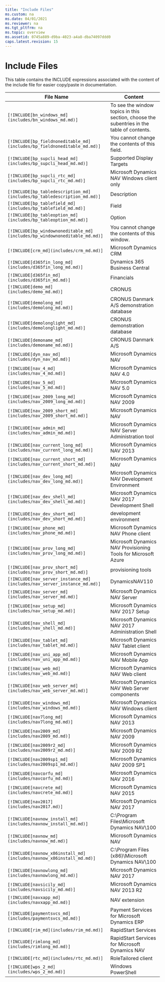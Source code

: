 ```yaml
---
title: "Include Files"
ms.custom: na
ms.date: 04/01/2021
ms.reviewer: na
ms.tgt_pltfrm: na
ms.topic: overview
ms.assetid: 0745a889-d9ba-4023-a4a8-dba74097ddd0
caps.latest.revision: 15
---
```


# Include Files

This table contains the INCLUDE expressions associated with the content of the include file for easier copy/paste in documentation.

|File Name   |Content  |
|------------|---------|
|`[!INCLUDE[bn_windows_md](includes/bn_windows_md.md)]`|To see the window topics in this section, choose the subentries in the table of contents.|
|`[!INCLUDE[bp_fieldnoneditable_md](includes/bp_fieldnoneditable_md.md)]`|You cannot change the contents of this field.|
|`[!INCLUDE[bp_supcli_head_md](includes/bp_supcli_head_md.md)]`|Supported Display Targets|
|`[!INCLUDE[bp_supcli_rtc_md](includes/bp_supcli_rtc_md.md)]`|Microsoft Dynamics NAV Windows client only|
|`[!INCLUDE[bp_tabledescription_md](includes/bp_tabledescription_md.md)]`|Description| 
|`[!INCLUDE[bp_tablefield_md](includes/bp_tablefield_md.md)]`|Field|
|`[!INCLUDE[bp_tableoption_md](includes/bp_tableoption_md.md)]`|Option|
|`[!INCLUDE[bp_windownoneditable_md](includes/bp_windownoneditable_md.md)]`|You cannot change the contents of this window.|
|`[!INCLUDE[crm_md](includes/crm_md.md)]`|Microsoft Dynamics CRM|
|`[!INCLUDE[d365fin_long_md](includes/d365fin_long_md.md)]`|Dynamics 365 Business Central|
|`[!INCLUDE[d365fin_md](includes/d365fin_md.md)]`|Financials|
|`[!INCLUDE[demo_md](includes/demo_md.md)]`|CRONUS|
|`[!INCLUDE[demolong_md](includes/demolong_md.md)]`|CRONUS Danmark A/S demonstration database|
|`[!INCLUDE[demolonglight_md](includes/demolonglight_md.md)]`|CRONUS demonstration database|
|`[!INCLUDE[demoname_md](includes/demoname_md.md)]`|CRONUS Danmark A/S|
|`[!INCLUDE[dyn_nav_md](includes/dyn_nav_md.md)]`|Microsoft Dynamics NAV|
|`[!INCLUDE[nav_4_md](includes/nav_4_md.md)]`|Microsoft Dynamics NAV 4.0|
|`[!INCLUDE[nav_5_md](includes/nav_5_md.md)]`|Microsoft Dynamics NAV 5.0|
|`[!INCLUDE[nav_2009_long_md](includes/nav_2009_long_md.md)]`|Microsoft Dynamics NAV 2009|
|`[!INCLUDE[nav_2009_short_md](includes/nav_2009_short_md.md)]`|Microsoft Dynamics NAV|
|`[!INCLUDE[nav_admin_md](includes/nav_admin_md.md)]`|Microsoft Dynamics NAV Server Administration tool|
|`[!INCLUDE[nav_current_long_md](includes/nav_current_long_md.md)]`|Microsoft Dynamics NAV 2013|
|`[!INCLUDE[nav_current_short_md](includes/nav_current_short_md.md)]`|Microsoft Dynamics NAV|
|`[!INCLUDE[nav_dev_long_md](includes/nav_dev_long_md.md)]`|Microsoft Dynamics NAV Development Environment|
|`[!INCLUDE[nav_dev_shell_md](includes/nav_dev_shell_md.md)]`|Microsoft Dynamics NAV 2017 Development Shell|
|`[!INCLUDE[nav_dev_short_md](includes/nav_dev_short_md.md)]`|development environment|
|`[!INCLUDE[nav_phone_md](includes/nav_phone_md.md)]`|Microsoft Dynamics NAV Phone client|
|`[!INCLUDE[nav_prov_long_md](includes/nav_prov_long_md.md)]`|Microsoft Dynamics NAV Provisioning Tools for Microsoft Azure|
|`[!INCLUDE[nav_prov_short_md](includes/nav_prov_short_md.md)]`|provisioning tools|
|`[!INCLUDE[nav_server_instance_md](includes/nav_server_instance_md.md)]`|DynamicsNAV110|
|`[!INCLUDE[nav_server_md](includes/nav_server_md.md)]`|Microsoft Dynamics NAV Server|
|`[!INCLUDE[nav_setup_md](includes/nav_setup_md.md)]`|Microsoft Dynamics NAV 2017 Setup|
|`[!INCLUDE[nav_shell_md](includes/nav_shell_md.md)]`|Microsoft Dynamics NAV 2017 Administration Shell|
|`[!INCLUDE[nav_tablet_md](includes/nav_tablet_md.md)]`|Microsoft Dynamics NAV Tablet client|
|`[!INCLUDE[nav_uni_app_md](includes/nav_uni_app_md.md)]`|Microsoft Dynamics NAV Mobile App|
|`[!INCLUDE[nav_web_md](includes/nav_web_md.md)]`|Microsoft Dynamics NAV Web client|
|`[!INCLUDE[nav_web_server_md](includes/nav_web_server_md.md)]`|Microsoft Dynamics NAV Web Server components|
|`[!INCLUDE[nav_windows_md](includes/nav_windows_md.md)]`|Microsoft Dynamics NAV Windows client|
|`[!INCLUDE[nav7long_md](includes/nav7long_md.md)]`|Microsoft Dynamics NAV 2013|
|`[!INCLUDE[nav2009_md](includes/nav2009_md.md)]`|Microsoft Dynamics NAV 2009|
|`[!INCLUDE[nav2009r2_md](includes/nav2009r2_md.md)]`|Microsoft Dynamics NAV 2009 R2|
|`[!INCLUDE[nav2009sp1_md](includes/nav2009sp1_md.md)]`|Microsoft Dynamics NAV 2009 SP1|
|`[!INCLUDE[navcorfu_md](includes/navcorfu_md.md)]`|Microsoft Dynamics NAV 2016|
|`[!INCLUDE[navcrete_md](includes/navcrete_md.md)]`|Microsoft Dynamics NAV 2015|
|`[!INCLUDE[nav2017](includes/nav2017.md)]`|Microsoft Dynamics NAV 2017|
|`[!INCLUDE[navnow_install_md](includes/navnow_install_md.md)]`|C:\\Program Files\\Microsoft Dynamics NAV\\100|
|`[!INCLUDE[navnow_md](includes/navnow_md.md)]`|Microsoft Dynamics NAV|
|`[!INCLUDE[navnow_x86install_md](includes/navnow_x86install_md.md)]`|C:\\Program Files \(x86\)\\Microsoft Dynamics NAV\\100|
|`[!INCLUDE[navnowlong_md](includes/navnowlong_md.md)]`|Microsoft Dynamics NAV 2017|
|`[!INCLUDE[navsicily_md](includes/navsicily_md.md)]`|Microsoft Dynamics NAV 2013 R2|
|`[!INCLUDE[navxapp_md](includes/navxapp_md.md)]`|NAV extension|
|`[!INCLUDE[paymentsvcs_md](includes/paymentsvcs_md.md)]`|Payment Services for Microsoft Dynamics ERP|
|`[!INCLUDE[rim_md](includes/rim_md.md)]`|RapidStart Services|
|`[!INCLUDE[rimlong_md](includes/rimlong_md.md)]`|RapidStart Services for Microsoft Dynamics NAV|
|`[!INCLUDE[rtc_md](includes/rtc_md.md)]`|RoleTailored client|
|`[!INCLUDE[wps_2_md](includes/wps_2_md.md)]`|Windows PowerShell|
